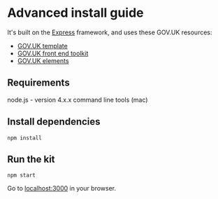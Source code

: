 # Advanced install guide

It's built on the [Express](http://expressjs.com/) framework, and uses these GOV.UK resources:

- [GOV.UK template](https://github.com/alphagov/govuk_template)
- [GOV.UK front end toolkit](https://github.com/alphagov/govuk_frontend_toolkit)
- [GOV.UK elements](https://github.com/alphagov/govuk_elements)

## Requirements

node.js - version 4.x.x
command line tools (mac)

## Install dependencies

```
npm install
```

## Run the kit
```
npm start
```

Go to [localhost:3000](http://localhost:3000) in your browser.